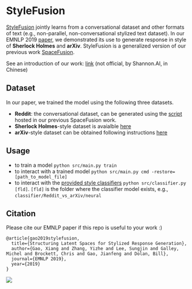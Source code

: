 # StyleFusion
[StyleFusion](https://arxiv.org/abs/1909.05361) jointly learns from a conversational dataset and other formats of text (e.g., non-parallel, non-conversational stylized text dataset). In our EMNLP 2019 [paper](https://github.com/golsun/StyleFusion/blob/master/EMNLP%20paper.pdf), we demonstrated its use to generate response in style of **Sherlock Holmes** and **arXiv**. StyleFusion is a generalized version of our previous work [SpaceFusion](https://github.com/golsun/SpaceFusion).

See an introduction of our work: [link](https://mp.weixin.qq.com/s/rtAra15Qqnz9bLadSUSAlg) (not official, by Shannon.AI, in Chinese)

## Dataset
In our paper, we trained the model using the following three datasets. 
* **Reddit**: the conversational dataset, can be generated using the [script](https://github.com/golsun/SpaceFusion/tree/master/data#multi-ref-reddit) hosted in our previous SpaceFusion work.
* **Sherlock Holmes**-style dataset is avaialble [here](https://github.com/golsun/StyleFusion/tree/master/data/Holmes)
* **arXiv**-style dataset can be obtained following instructions [here](https://github.com/golsun/StyleFusion/tree/master/data/arXiv)

## Usage
* to train a model `python src/main.py train`
* to interact with a trained model `python src/main.py cmd -restore=[path_to_model_file]`
* to interact with the [provided style classifiers](https://github.com/golsun/StyleFusion/tree/master/classifier) `python src/classifier.py [fld]`. `[fld]` is the folder where the classifier model exists, e.g., `classifier/Reddit_vs_arXiv/neural`

## Citation
Please cite our EMNLP paper if this repo is useful to your work :)
```
@article{gao2019stylefusion,
  title={Structuring Latent Spaces for Stylized Response Generation},
  author={Gao, Xiang and Zhang, Yizhe and Lee, Sungjin and Galley, Michel and Brockett, Chris and Gao, Jianfeng and Dolan, Bill},
  journal={EMNLP 2019},
  year={2019}
}
```

![](https://github.com/golsun/StyleFusion/blob/master/fig/intro_fig.png)


